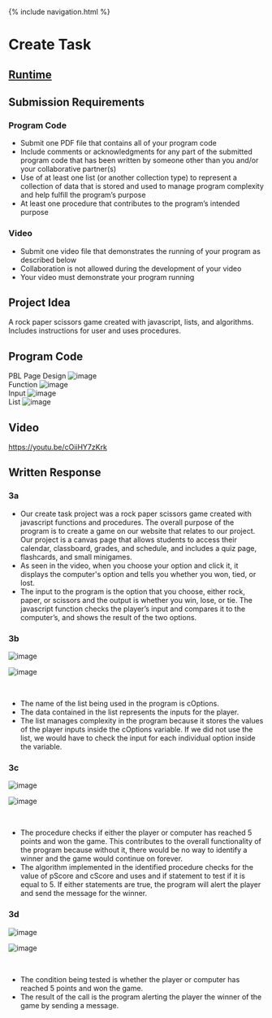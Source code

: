 {% include navigation.html %}

# **Create Task**

## [Runtime]()

## Submission Requirements

### Program Code
- Submit one PDF file that contains all of your program code
- Include comments or acknowledgments for any part of the submitted program code that has been written by someone other than you and/or your collaborative partner(s)
- Use of at least one list (or another collection type) to represent a collection of data that is stored and used to manage program complexity and help fulfill the program’s purpose
- At least one procedure that contributes to the program’s intended purpose

### Video
- Submit one video file that demonstrates the running of your program as described below
- Collaboration is not allowed during the development of your video
- Your video must demonstrate your program running

## Project Idea
A rock paper scissors game created with javascript, lists, and algorithms. Includes instructions for user and uses procedures.

## Program Code
PBL Page Design
![image](https://user-images.githubusercontent.com/89225469/153680729-f76c3a77-53ff-48d7-aaa1-aa9ba5277f1c.png)
<br>
Function
![image](https://user-images.githubusercontent.com/89225469/156098870-bcb6898a-2b09-4ef7-82dd-2ca2ded335ce.png)
<br>
Input
![image](https://user-images.githubusercontent.com/89225469/153681064-84aa693e-7e9e-49e9-972e-5700281bfb22.png)
<br>
List
![image](https://user-images.githubusercontent.com/89225469/156098153-612c19cc-4ccc-43cc-a859-583a5c77b983.png)

## Video
https://youtu.be/cOiiHY7zKrk

## Written Response

### 3a
- Our create task project was a rock paper scissors game created with javascript functions and procedures. The overall purpose of the program is to create a game on our website that relates to our project. Our project is a canvas page that allows students to access their calendar, classboard, grades, and schedule, and includes a quiz page, flashcards, and small minigames.
- As seen in the video, when you choose your option and click it, it displays the computer's option and tells you whether you won, tied, or lost.
- The input to the program is the option that you choose, either rock, paper, or scissors and the output is whether you win, lose, or tie. The javascript function checks the player’s input and compares it to the computer’s, and shows the result of the two options.

### 3b

![image](https://user-images.githubusercontent.com/89225469/156098153-612c19cc-4ccc-43cc-a859-583a5c77b983.png)

![image](https://user-images.githubusercontent.com/89225469/156099465-86eb526d-a69f-4fe9-9101-a1f88a887b77.png)

<br>

- The name of the list being used in the program is cOptions.
- The data contained in the list represents the inputs for the player.
- The list manages complexity in the program because it stores the values of the player inputs inside the cOptions variable. If we did not use the list, we would have to check the input for each individual option inside the variable.

### 3c

![image](https://user-images.githubusercontent.com/89225469/156100283-2b628e7d-92fe-401a-becc-0d9478dd15d6.png)

![image](https://user-images.githubusercontent.com/89225469/156100327-04f0419f-f477-4dc9-b711-162c9f918108.png)

<br>

- The procedure checks if either the player or computer has reached 5 points and won the game. This contributes to the overall functionality of the program because without it, there would be no way to identify a winner and the game would continue on forever.
- The algorithm implemented in the identified procedure checks for the value of pScore and cScore and uses and if statement to test if it is equal to 5. If either statements are true, the program will alert the player and send the message for the winner.

### 3d

![image](https://user-images.githubusercontent.com/89225469/156260139-6a363678-ab8c-4eca-b073-0ecd8b260231.png)

![image](https://user-images.githubusercontent.com/89225469/156260187-4a620018-117b-4b5d-802c-55e2e023a605.png)

<br>

- The condition being tested is whether the player or computer has reached 5 points and won the game.
- The result of the call is the program alerting the player the winner of the game by sending a message.
